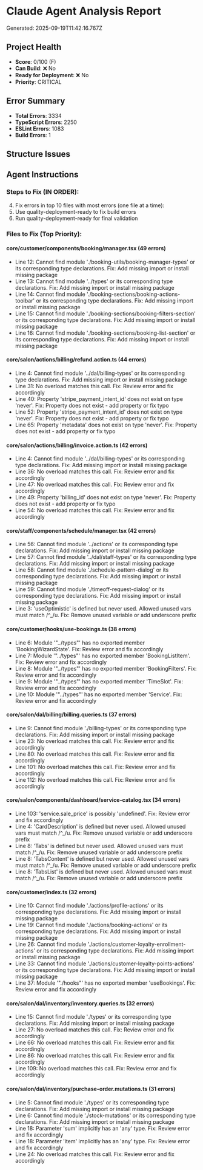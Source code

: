 # Claude Agent Analysis Report

Generated: 2025-09-19T11:42:16.767Z

## Project Health

- **Score**: 0/100 (F)
- **Can Build**: ❌ No
- **Ready for Deployment**: ❌ No
- **Priority**: CRITICAL

## Error Summary

- **Total Errors**: 3334
- **TypeScript Errors**: 2250
- **ESLint Errors**: 1083
- **Build Errors**: 1

## Structure Issues

## Agent Instructions

### Steps to Fix (IN ORDER):

4. Fix errors in top 10 files with most errors (one file at a time):
5. Use quality-deployment-ready to fix build errors
6. Run quality-deployment-ready for final validation

### Files to Fix (Top Priority):


#### core/customer/components/booking/manager.tsx (49 errors)
- Line 12: Cannot find module './booking-utils/booking-manager-types' or its corresponding type declarations.
  Fix: Add missing import or install missing package
- Line 13: Cannot find module '../types' or its corresponding type declarations.
  Fix: Add missing import or install missing package
- Line 14: Cannot find module './booking-sections/booking-actions-toolbar' or its corresponding type declarations.
  Fix: Add missing import or install missing package
- Line 15: Cannot find module './booking-sections/booking-filters-section' or its corresponding type declarations.
  Fix: Add missing import or install missing package
- Line 16: Cannot find module './booking-sections/booking-list-section' or its corresponding type declarations.
  Fix: Add missing import or install missing package

#### core/salon/actions/billing/refund.action.ts (44 errors)
- Line 4: Cannot find module '../dal/billing-types' or its corresponding type declarations.
  Fix: Add missing import or install missing package
- Line 31: No overload matches this call.
  Fix: Review error and fix accordingly
- Line 40: Property 'stripe_payment_intent_id' does not exist on type 'never'.
  Fix: Property does not exist - add property or fix typo
- Line 52: Property 'stripe_payment_intent_id' does not exist on type 'never'.
  Fix: Property does not exist - add property or fix typo
- Line 65: Property 'metadata' does not exist on type 'never'.
  Fix: Property does not exist - add property or fix typo

#### core/salon/actions/billing/invoice.action.ts (42 errors)
- Line 4: Cannot find module '../dal/billing-types' or its corresponding type declarations.
  Fix: Add missing import or install missing package
- Line 36: No overload matches this call.
  Fix: Review error and fix accordingly
- Line 47: No overload matches this call.
  Fix: Review error and fix accordingly
- Line 49: Property 'billing_id' does not exist on type 'never'.
  Fix: Property does not exist - add property or fix typo
- Line 54: No overload matches this call.
  Fix: Review error and fix accordingly

#### core/staff/components/schedule/manager.tsx (42 errors)
- Line 56: Cannot find module '../actions' or its corresponding type declarations.
  Fix: Add missing import or install missing package
- Line 57: Cannot find module '../dal/staff-types' or its corresponding type declarations.
  Fix: Add missing import or install missing package
- Line 58: Cannot find module './schedule-pattern-dialog' or its corresponding type declarations.
  Fix: Add missing import or install missing package
- Line 59: Cannot find module './timeoff-request-dialog' or its corresponding type declarations.
  Fix: Add missing import or install missing package
- Line 3: 'useOptimistic' is defined but never used. Allowed unused vars must match /^_/u.
  Fix: Remove unused variable or add underscore prefix

#### core/customer/hooks/use-bookings.ts (38 errors)
- Line 6: Module '"../types"' has no exported member 'BookingWizardState'.
  Fix: Review error and fix accordingly
- Line 7: Module '"../types"' has no exported member 'BookingListItem'.
  Fix: Review error and fix accordingly
- Line 8: Module '"../types"' has no exported member 'BookingFilters'.
  Fix: Review error and fix accordingly
- Line 9: Module '"../types"' has no exported member 'TimeSlot'.
  Fix: Review error and fix accordingly
- Line 10: Module '"../types"' has no exported member 'Service'.
  Fix: Review error and fix accordingly

#### core/salon/dal/billing/billing.queries.ts (37 errors)
- Line 9: Cannot find module './billing-types' or its corresponding type declarations.
  Fix: Add missing import or install missing package
- Line 23: No overload matches this call.
  Fix: Review error and fix accordingly
- Line 80: No overload matches this call.
  Fix: Review error and fix accordingly
- Line 101: No overload matches this call.
  Fix: Review error and fix accordingly
- Line 112: No overload matches this call.
  Fix: Review error and fix accordingly

#### core/salon/components/dashboard/service-catalog.tsx (34 errors)
- Line 103: 'service.sale_price' is possibly 'undefined'.
  Fix: Review error and fix accordingly
- Line 4: 'CardDescription' is defined but never used. Allowed unused vars must match /^_/u.
  Fix: Remove unused variable or add underscore prefix
- Line 8: 'Tabs' is defined but never used. Allowed unused vars must match /^_/u.
  Fix: Remove unused variable or add underscore prefix
- Line 8: 'TabsContent' is defined but never used. Allowed unused vars must match /^_/u.
  Fix: Remove unused variable or add underscore prefix
- Line 8: 'TabsList' is defined but never used. Allowed unused vars must match /^_/u.
  Fix: Remove unused variable or add underscore prefix

#### core/customer/index.ts (32 errors)
- Line 10: Cannot find module './actions/profile-actions' or its corresponding type declarations.
  Fix: Add missing import or install missing package
- Line 19: Cannot find module './actions/booking-actions' or its corresponding type declarations.
  Fix: Add missing import or install missing package
- Line 26: Cannot find module './actions/customer-loyalty-enrollment-actions' or its corresponding type declarations.
  Fix: Add missing import or install missing package
- Line 33: Cannot find module './actions/customer-loyalty-points-actions' or its corresponding type declarations.
  Fix: Add missing import or install missing package
- Line 37: Module '"./hooks"' has no exported member 'useBookings'.
  Fix: Review error and fix accordingly

#### core/salon/dal/inventory/inventory.queries.ts (32 errors)
- Line 15: Cannot find module './types' or its corresponding type declarations.
  Fix: Add missing import or install missing package
- Line 27: No overload matches this call.
  Fix: Review error and fix accordingly
- Line 66: No overload matches this call.
  Fix: Review error and fix accordingly
- Line 86: No overload matches this call.
  Fix: Review error and fix accordingly
- Line 109: No overload matches this call.
  Fix: Review error and fix accordingly

#### core/salon/dal/inventory/purchase-order.mutations.ts (31 errors)
- Line 5: Cannot find module './types' or its corresponding type declarations.
  Fix: Add missing import or install missing package
- Line 6: Cannot find module './stock-mutations' or its corresponding type declarations.
  Fix: Add missing import or install missing package
- Line 18: Parameter 'sum' implicitly has an 'any' type.
  Fix: Review error and fix accordingly
- Line 18: Parameter 'item' implicitly has an 'any' type.
  Fix: Review error and fix accordingly
- Line 24: No overload matches this call.
  Fix: Review error and fix accordingly